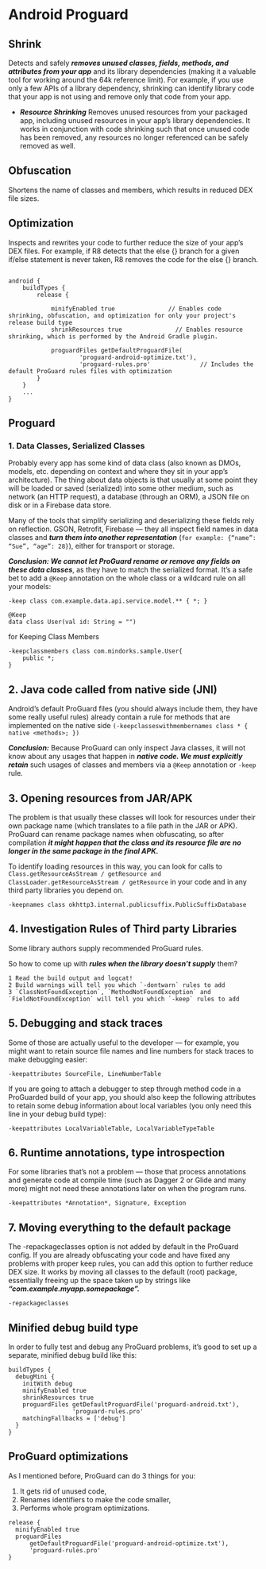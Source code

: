 # Android Proguard



## Shrink

Detects and safely ***removes unused classes, fields, methods, and attributes from your app*** and its library dependencies (making it a valuable tool for working around the 64k reference limit). For example, if you use only a few APIs of a library dependency, shrinking can identify library code that your app is not using and remove only that code from your app.

  - ***Resource Shrinking***
    Removes unused resources from your packaged app, including unused resources in your app’s library dependencies. It works in conjunction with code shrinking such that once unused code has been removed, any resources no longer referenced can be safely removed as well.
    
    
## Obfuscation 
Shortens the name of classes and members, which results in reduced DEX file sizes.
    
## Optimization
Inspects and rewrites your code to further reduce the size of your app’s DEX files. For example, if R8 detects that the else {} branch for a given if/else statement is never taken, R8 removes the code for the else {} branch.


```

android {
    buildTypes {
        release {
            
            minifyEnabled true               // Enables code shrinking, obfuscation, and optimization for only your project's release build type
            shrinkResources true               // Enables resource shrinking, which is performed by the Android Gradle plugin.
            
            proguardFiles getDefaultProguardFile(
                    'proguard-android-optimize.txt'),
                    'proguard-rules.pro'              // Includes the default ProGuard rules files with optimization
        }
    }
    ...
}

```

## Proguard 
### 1. Data Classes, Serialized Classes

Probably every app has some kind of data class (also known as DMOs, models, etc. depending on context and where they sit in your app’s architecture). The thing about data objects is that usually at some point they will be loaded or saved (serialized) into some other medium, such as network (an HTTP request), a database (through an ORM), a JSON file on disk or in a Firebase data store.

Many of the tools that simplify serializing and deserializing these fields rely on reflection. GSON, Retrofit, Firebase — they all inspect field names in data classes and ***turn them into another representation*** (`for example: {“name”: “Sue”, “age”: 28}`), either for transport or storage.

***Conclusion: We cannot let ProGuard rename or remove any fields on these data classes***, as they have to match the serialized format. It’s a safe bet to add a `@Keep` annotation on the whole class or a wildcard rule on all your models:

`-keep class com.example.data.api.service.model.** { *; }`

```
@Keep
data class User(val id: String = "")
```

for Keeping Class Members

```
-keepclassmembers class com.mindorks.sample.User{
    public *;
}
```

## 2. Java code called from native side (JNI)
Android’s default ProGuard files (you should always include them, they have some really useful rules) already contain a rule for methods that are implemented on the native side `(-keepclasseswithmembernames class * { native <methods>; })`

***Conclusion:*** Because ProGuard can only inspect Java classes, it will not know about any usages that happen in ***native code. We must explicitly retain*** such usages of classes and members via a `@Keep` annotation or `-keep` rule.


## 3. Opening resources from JAR/APK
The problem is that usually these classes will look for resources under their own package name (which translates to a file path in the JAR or APK). ProGuard can rename package names when obfuscating, so after compilation ***it might happen that the class and its resource file are no longer in the same package in the final APK.***

To identify loading resources in this way, you can look for calls to `Class.getResourceAsStream / getResource and ClassLoader.getResourceAsStream / getResource` in your code and in any third party libraries you depend on.

`-keepnames class okhttp3.internal.publicsuffix.PublicSuffixDatabase`


## 4. Investigation Rules of Third party Libraries
Some library authors supply recommended ProGuard rules.

So how to come up with ***rules when the library doesn’t supply*** them?

    1 Read the build output and logcat!
    2 Build warnings will tell you which `-dontwarn` rules to add
    3 `ClassNotFoundException`, `MethodNotFoundException` and `FieldNotFoundException` will tell you which `-keep` rules to add

## 5. Debugging and stack traces
Some of those are actually useful to the developer — for example, you might want to retain source file names and line numbers for stack traces to make debugging easier:

`
-keepattributes SourceFile, LineNumberTable
`

If you are going to attach a debugger to step through method code in a ProGuarded build of your app, you should also keep the following attributes to retain some debug information about local variables (you only need this line in your debug build type):

`
-keepattributes LocalVariableTable, LocalVariableTypeTable
`


## 6. Runtime annotations, type introspection
For some libraries that’s not a problem — those that process annotations and generate code at compile time (such as Dagger 2 or Glide and many more) might not need these annotations later on when the program runs.
 
 `-keepattributes *Annotation*, Signature, Exception`
 



## 7. Moving everything to the default package
The -repackageclasses option is not added by default in the ProGuard config. If you are already obfuscating your code and have fixed any problems with proper keep rules, you can add this option to further reduce DEX size. It works by moving all classes to the default (root) package, essentially freeing up the space taken up by strings like ***“com.example.myapp.somepackage”.***

`
-repackageclasses
`


## Minified debug build type
In order to fully test and debug any ProGuard problems, it’s good to set up a separate, minified debug build like this:

```
buildTypes {
  debugMini {
    initWith debug
    minifyEnabled true
    shrinkResources true
    proguardFiles getDefaultProguardFile('proguard-android.txt'), 
                  'proguard-rules.pro'
    matchingFallbacks = ['debug']
  }
}

```

## ProGuard optimizations
As I mentioned before, ProGuard can do 3 things for you:

  1. It gets rid of unused code,
  2. Renames identifiers to make the code smaller,
  3. Performs whole program optimizations.


```
release {
  minifyEnabled true
  proguardFiles 
      getDefaultProguardFile('proguard-android-optimize.txt'),
      'proguard-rules.pro'
}
```

















